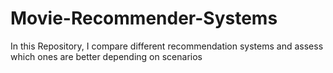 # Movie-Recommender-Systems
In this Repository, I compare different recommendation systems and assess which ones are better depending on scenarios
